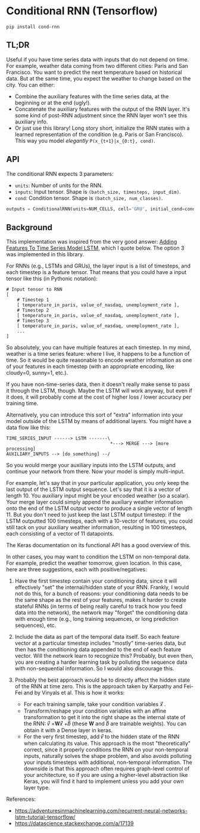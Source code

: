 # Conditional RNN (Tensorflow)

```
pip install cond-rnn
```

## TL;DR

Useful if you have time series data with inputs that do not depend on time. For example, weather data coming from two different cities: Paris and San Francisco. You want to predict the next temperature based on historical data. But at the same time, you expect the weather to change based on the city. You can either:
- Combine the auxiliary features with the time series data, at the beginning or at the end (ugly!).
- Concatenate the auxiliary features with the output of the RNN layer. It's some kind of post-RNN adjustment since the RNN layer won't see this auxiliary info.
- Or just use this library! Long story short, initialize the RNN states with a learned representation of the condition (e.g. Paris or San Francisco). This way you model *elegantly* `P(x_{t+1}|x_{0:t}, cond)`.

## API

The conditional RNN expects 3 parameters:

- `units`: Number of units for the RNN.
- `inputs`: Input tensor. Shape is `(batch_size, timesteps, input_dim)`.
- `cond`: Condition tensor. Shape is `(batch_size, num_classes)`.
```python
outputs = ConditionalRNN(units=NUM_CELLS, cell='GRU', initial_cond=cond)(inputs)
```

## Background

This implementation was inspired from the very good answer: [Adding Features To Time Series Model LSTM](https://datascience.stackexchange.com/a/17139), which I quote below. The option 3 was implemented in this library.

For RNNs (e.g., LSTMs and GRUs), the layer input is a list of timesteps, and each timestep is a feature tensor. That means that you could have a input tensor like this (in Pythonic notation):

```
# Input tensor to RNN
[
    # Timestep 1
    [ temperature_in_paris, value_of_nasdaq, unemployment_rate ],
    # Timestep 2
    [ temperature_in_paris, value_of_nasdaq, unemployment_rate ],
    # Timestep 3
    [ temperature_in_paris, value_of_nasdaq, unemployment_rate ],
    ...
]
```

So absolutely, you can have multiple features at each timestep. In my mind, weather is a time series feature: where I live, it happens to be a function of time. So it would be quite reasonable to encode weather information as one of your features in each timestep (with an appropriate encoding, like cloudy=0, sunny=1, etc.).

If you have non-time-series data, then it doesn't really make sense to pass it through the LSTM, though. Maybe the LSTM will work anyway, but even if it does, it will probably come at the cost of higher loss / lower accuracy per training time.

Alternatively, you can introduce this sort of "extra" information into your model outside of the LSTM by means of additional layers. You might have a data flow like this:

```
TIME_SERIES_INPUT ------> LSTM -------\
                                       *---> MERGE ---> [more processing]
AUXILIARY_INPUTS --> [do something] --/
```

So you would merge your auxiliary inputs into the LSTM outputs, and continue your network from there. Now your model is simply multi-input.

For example, let's say that in your particular application, you only keep the last output of the LSTM output sequence. Let's say that it is a vector of length 10. You auxiliary input might be your encoded weather (so a scalar). Your merge layer could simply append the auxiliary weather information onto the end of the LSTM output vector to produce a single vector of length 11. But you don't need to just keep the last LSTM output timestep: if the LSTM outputted 100 timesteps, each with a 10-vector of features, you could still tack on your auxiliary weather information, resulting in 100 timesteps, each consisting of a vector of 11 datapoints.

The Keras documentation on its functional API has a good overview of this.

In other cases, you may want to condition the LSTM on non-temporal data. For example, predict the weather tomorrow, given location. In this case, here are three suggestions, each with positive/negatives:

1. Have the first timestep contain your conditioning data, since it will effectively "set" the internal/hidden state of your RNN. Frankly, I would not do this, for a bunch of reasons: your conditioning data needs to be the same shape as the rest of your features, makes it harder to create stateful RNNs (in terms of being really careful to track how you feed data into the network), the network may "forget" the conditioning data with enough time (e.g., long training sequences, or long prediction sequences), etc.

2. Include the data as part of the temporal data itself. So each feature vector at a particular timestep includes "mostly" time-series data, but then has the conditioning data appended to the end of each feature vector. Will the network learn to recognize this? Probably, but even then, you are creating a harder learning task by polluting the sequence data with non-sequential information. So I would also discourage this.

3. Probably the best approach would be to directly affect the hidden state of the RNN at time zero. This is the approach taken by Karpathy and Fei-Fei and by Vinyals et al. This is how it works:

    * For each training sample, take your condition variables 𝑥⃗ .
    * Transform/reshape your condition variables with an affine transformation to get it into the right shape as the internal state of the RNN: 𝑣⃗ =𝐖𝑥⃗ +𝑏⃗  (these 𝐖 and 𝑏⃗  are trainable weights). You can obtain it with a Dense layer in keras.
    * For the very first timestep, add 𝑣⃗  to the hidden state of the RNN when calculating its value.
This approach is the most "theoretically" correct, since it properly conditions the RNN on your non-temporal inputs, naturally solves the shape problem, and also avoids polluting your inputs timesteps with additional, non-temporal information. The downside is that this approach often requires graph-level control of your architecture, so if you are using a higher-level abstraction like Keras, you will find it hard to implement unless you add your own layer type.

References:

- https://adventuresinmachinelearning.com/recurrent-neural-networks-lstm-tutorial-tensorflow/
- https://datascience.stackexchange.com/a/17139
